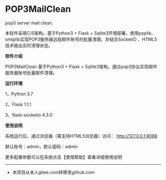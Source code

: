 # POP3MailClean

pop3 server mail clean.

本软件采用C/S架构，基于Python3 + Flask + Sqlite3环境部署，使用poplib、smtplib实现POP3服务器远程邮件账号的批量清理，并结合SocketIO 、HTML5技术输出实时清理状态。


**软件介绍**

POP3MailClean 基于Python3 + Flask + Sqlite3架构，通过pop3协议实现邮件服务器账号批量邮件清理。

**运行环境**

1，Python 3.7

2，Flask 1.1.1

3，flask-socketio 4.3.0

**使用说明**

系统运行后，通过浏览器（需支持HTML5浏览器）访问： http://127.0.0.1:8088

默认账号：admin，默认密码：admin

更多配置参数可以在系统点击【使用帮助】查看详细使用说明



-------------------------------------------------

* 本项目从本人gitee.com转移至github.com